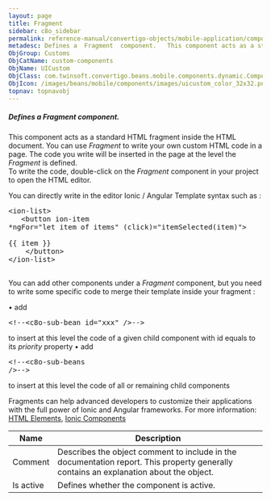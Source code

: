 ```yaml
---
layout: page
title: Fragment
sidebar: c8o_sidebar
permalink: reference-manual/convertigo-objects/mobile-application/components/custom-components/fragment/
metadesc: Defines a  Fragment  component.   This component acts as a standard HTML fragment inside the HTML document. You can use  Fragment  to write your own c
ObjGroup: Customs
ObjCatName: custom-components
ObjName: UICustom
ObjClass: com.twinsoft.convertigo.beans.mobile.components.dynamic.ComponentManager$3
ObjIcon: /images/beans/mobile/components/images/uicustom_color_32x32.png
topnav: topnavobj
---
```

##### Defines a <i>Fragment</i> component. 
 This component acts as a standard HTML fragment inside the HTML document.
You can use <i>Fragment</i> to write your own custom HTML code in a page. The code you write will be inserted in the page at the level the <i>Fragment</i> is defined.</br>To write the code, double-click on the <i>Fragment</i> component in your project to open the HTML editor.

You can directly write in the editor Ionic / Angular Template syntax such as : <br><pre>&lt;ion-list&gt; <br />&nbsp;&nbsp; &lt;button ion-item *ngFor="let item of items" (click)="itemSelected(item)"&gt; <br />&nbsp;&nbsp;&nbsp;&nbsp; {{ item }} <br /> &nbsp;&nbsp; &lt;/button&gt; <br />&lt;/ion-list&gt; <br /></pre> You can add other components under a <i>Fragment</i> component, but you need to write some specific code to merge their template inside your fragment : 

• add <pre>&lt;!--&lt;c8o-sub-bean id="xxx" /&gt;--&gt;</pre> to insert at this level the code of a given child component with id equals to its <i>priority</i> property 
• add <pre>&lt;!--&lt;c8o-sub-beans /&gt;--&gt;</pre> to insert at this level the code of all or remaining child components 

Fragments can help advanced developers to customize their applications with the full power of Ionic and Angular frameworks.
 For more information: <a href='https://www.w3schools.com/html/html_elements.asp' target='_blank'>HTML Elements</a>, <a href='https://ionicframework.com/docs/v3/components/' target='_blank'>Ionic Components</a> 

Name | Description 
--- | ---
Comment | Describes the object comment to include in the documentation report.  This property generally contains an explanation about the object. 
Is active | Defines whether the component is active. 

